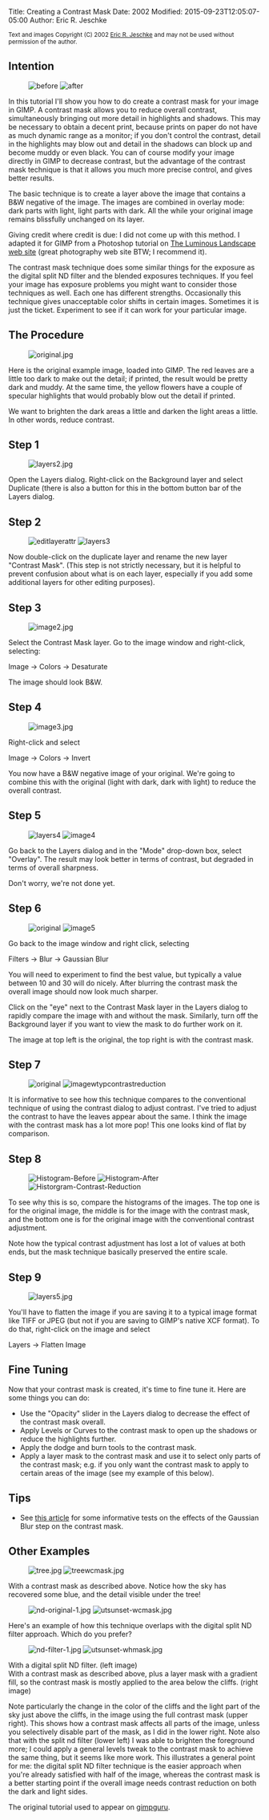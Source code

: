 Title: Creating a Contrast Mask
Date: 2002
Modified: 2015-09-23T12:05:07-05:00
Author: Eric R. Jeschke


<small>Text and images Copyright (C) 2002 [Eric R. Jeschke](mailto:ericNOSPAM@redskiesatnight.com) and may not be used without permission of the author.</small>

## Intention

<figure>
<img src='{filename}before.jpg' alt='before'/>
<img src='{filename}after.jpg' alt='after'/>
</figure>

In this tutorial I'll show you how to do create a contrast mask for your image in GIMP. A contrast mask allows you to reduce overall contrast, simultaneously bringing out more detail in highlights and shadows. This may be necessary to obtain a decent print, because prints on paper do not have as much dynamic range as a monitor; if you don't control the contrast, detail in the highlights may blow out and detail in the shadows can block up and become muddy or even black. You can of course modify your image directly in GIMP to decrease contrast, but the advantage of the contrast mask technique is that it allows you much more precise control, and gives better results.

The basic technique is to create a layer above the image that contains a B&W negative of the image. The images are combined in overlay mode: dark parts with light, light parts with dark. All the while your original image remains blissfully unchanged on its layer.

Giving credit where credit is due: I did not come up with this method. I adapted it for GIMP from a Photoshop tutorial on [The Luminous Landscape web site](http://www.luminous-landscape.com/) (great photography web site BTW; I recommend it).

The contrast mask technique does some similar things for the exposure as the digital split ND filter and the blended exposures techniques. If you feel your image has exposure problems you might want to consider those techniques as well. Each one has different strengths. Occasionally this technique gives unacceptable color shifts in certain images. Sometimes it is just the ticket. Experiment to see if it can work for your particular image.

## The Procedure

<figure>
<img src='{filename}original.jpg' alt='original.jpg'/>
</figure>

Here is the original example image, loaded into GIMP. The red leaves are a little too dark to make out the detail; if printed, the result would be pretty dark and muddy. At the same time, the yellow flowers have a couple of specular highlights that would probably blow out the detail if printed.

We want to brighten the dark areas a little and darken the light areas a little. In other words, reduce contrast.

## Step 1

<figure>
<img src='{filename}layers2.jpg' alt='layers2.jpg'/>
</figure>

Open the Layers dialog. Right-click on the Background layer and select Duplicate (there is also a button for this in the bottom button bar of the Layers dialog.

## Step 2

<figure>
<img src='{filename}editlayerattr.jpg' alt='editlayerattr'/>
<img src='{filename}layers3.jpg' alt='layers3' />
</figure>

Now double-click on the duplicate layer and rename the new layer "Contrast Mask". (This step is not strictly necessary, but it is helpful to prevent confusion about what is on each layer, especially if you add some additional layers for other editing purposes).

## Step 3

<figure>
<img src='{filename}image2.jpg' alt='image2.jpg'/>
</figure>

Select the Contrast Mask layer. Go to the image window and right-click, selecting: 
<div class="MenuCmd"><span>Image &rarr; Colors &rarr; Desaturate</span></div>

The image should look B&W.

## Step 4

<figure>
<img src='{filename}image3.jpg' alt='image3.jpg'/>
</figure>

Right-click and select 
<div class="MenuCmd"><span> Image &rarr; Colors &rarr; Invert</span></div>

You now have a B&W negative image of your original. We're going to combine this with the original (light with dark, dark with light) to reduce the overall contrast.

## Step 5

<figure>
<img src='{filename}layers4.jpg' alt='layers4'/>
<img src='{filename}image4.jpg' alt='image4' />
</figure>

Go back to the Layers dialog and in the "Mode" drop-down box, select "Overlay". The result may look better in terms of contrast, but degraded in terms of overall sharpness.  

Don't worry, we're not done yet.

## Step 6

<figure>
<img src='{filename}original.jpg' alt='original'/>
<img src='{filename}image5.jpg' alt='image5' />
</figure>


Go back to the image window and right click, selecting 

<div class="MenuCmd"><span class="filter">Filters &rarr; Blur &rarr; Gaussian Blur</span></div>

You will need to experiment to find the best value, but typically a value between 10 and 30 will do nicely. After blurring the contrast mask the overall image should now look much sharper.  

Click on the "eye" next to the Contrast Mask layer in the Layers dialog to rapidly compare the image with and without the mask. Similarly, turn off the Background layer if you want to view the mask to do further work on it.  

The image at top left is the original, the top right is with the contrast mask.

## Step 7

<figure>
<img src='{filename}contrastdialog.jpg' alt='original'/>
<img src='{filename}imagewtypcontrastreduction.jpg' alt='imagewtypcontrastreduction' />
</figure>

It is informative to see how this technique compares to the conventional technique of using the contrast dialog to adjust contrast. I've tried to adjust the contrast to have the leaves appear about the same. I think the image with the contrast mask has a lot more pop! This one looks kind of flat by comparison.

## Step 8

<figure>
<img src='{filename}histogram-before.jpg' alt='Histogram-Before'/>
<img src='{filename}histogram-after.jpg' alt='Histogram-After' />
<img src='{filename}histogram-typcontrastreduction.jpg' alt='Historgram-Contrast-Reduction' />
</figure>

To see why this is so, compare the histograms of the images. The top one is for the original image, the middle is for the image with the contrast mask, and the bottom one is for the original image with the conventional contrast adjustment.  

Note how the typical contrast adjustment has lost a lot of values at both ends, but the mask technique basically preserved the entire scale.

## Step 9

<figure>
<img src='{filename}layers5.jpg' alt='layers5.jpg'/>
</figure>

You'll have to flatten the image if you are saving it to a typical image format like TIFF or JPEG (but not if you are saving to GIMP's native XCF format). To do that, right-click on the image and select 

<div class="MenuCmd"><span class="filter">Layers &rarr; Flatten Image</span></div>

## Fine Tuning

Now that your contrast mask is created, it's time to fine tune it. Here are some things you can do:

*   Use the "Opacity" slider in the Layers dialog to decrease the effect of the contrast mask overall.
*   Apply Levels or Curves to the contrast mask to open up the shadows or reduce the highlights further.
*   Apply the dodge and burn tools to the contrast mask.
*   Apply a layer mask to the contrast mask and use it to select only parts of the contrast mask; e.g. if you only want the contrast mask to apply to certain areas of the image (see my example of this below).

## Tips

*   See [this article](http://www.vinberg.nu/photography/articles/contrast_masking.htm) for some informative tests on the effects of the Gaussian Blur step on the contrast mask.

## Other Examples

<figure>
<img src="{filename}tree.jpg" alt="tree.jpg"/>
<img src="{filename}treewcmask.jpg" alt="treewcmask.jpg"/>
</figure>

With a contrast mask as described above. Notice how the sky has recovered some blue, and the detail visible under the tree!

<figure>
<img src="{filename}nd-original-1.jpg" alt="nd-original-1.jpg"/>
<img src="{filename}utsunset-wcmask.jpg" alt="utsunset-wcmask.jpg"/>
</figure>

Here's an example of how this technique overlaps with the digital split ND filter approach. Which do you prefer?

<figure>
<img src="{filename}nd-filter-1.jpg" alt="nd-filter-1.jpg"/>
<img src="{filename}utsunset-whmask.jpg" alt="utsunset-whmask.jpg"/>
</figure>

With a digital split ND filter. (left image)  
With a contrast mask as described above, plus a layer mask with a gradient fill, so the contrast mask is mostly applied to the area below the cliffs. (right image)

Note particularly the change in the color of the cliffs and the light part of the sky just above the cliffs, in the image using the full contrast mask (upper right). This shows how a contrast mask affects all parts of the image, unless you selectively disable part of the mask, as I did in the lower right. Note also that with the split nd filter (lower left) I was able to brighten the foreground more; I could apply a general levels tweak to the contrast mask to achieve the same thing, but it seems like more work. This illustrates a general point for me: the digital split ND filter technique is the easier approach when you're already satisfied with half of the image, whereas the contrast mask is a better starting point if the overall image needs contrast reduction on both the dark and light sides.

The original tutorial used to appear on [gimpguru](https://web.archive.org/web/20141019034305/http://gimpguru.org/tutorials/contrastmask/).

